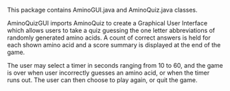 This package contains AminoGUI.java and AminoQuiz.java classes.

AminoQuizGUI imports AminoQuiz to create a Graphical User Interface which allows users to take a quiz guessing the one letter abbreviations of randomly generated amino acids. A count of correct answers is held for each shown amino acid and a score summary is displayed at the end of the game.

The user may select a timer in seconds ranging from 10 to 60, and the game is over when user incorrectly guesses an amino acid, or when the timer runs out. The user can then choose to play again, or quit the game.